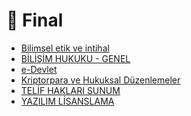 # 📅 Final

<!--Index-->

- [Bilimsel etik ve intihal](Bilimsel%20etik%20ve%20intihal.pdf)
- [BİLİŞİM HUKUKU - GENEL](B%C4%B0L%C4%B0%C5%9E%C4%B0M%20HUKUKU%20-%20GENEL.pdf)
- [e-Devlet](e-Devlet.pdf)
- [Kriptorpara ve Hukuksal Düzenlemeler](Kriptorpara%20ve%20Hukuksal%20D%C3%BCzenlemeler.pdf)
- [TELİF HAKLARI SUNUM](TEL%C4%B0F%20HAKLARI%20SUNUM.pdf)
- [YAZILIM LİSANSLAMA](YAZILIM%20L%C4%B0SANSLAMA.pdf)

<!--Index-->
